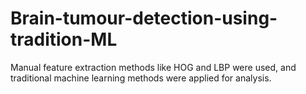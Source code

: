 # Brain-tumour-detection-using-tradition-ML
Manual feature extraction methods like HOG and LBP were used, and traditional machine learning methods were applied for analysis.
